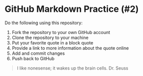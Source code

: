 # GitHub Markdown Practice (#2)
Do the following using this repository:

1.  Fork the repository to your own GitHub account
2.  Clone the repository to your machine
3.  Put your favorite quote in a block quote
4.  Provide a link to more information about the quote online
5.  Add and commit changes
6.  Push back to GitHub

>I like nonesense; it wakes up the brain cells. Dr. Seuss


